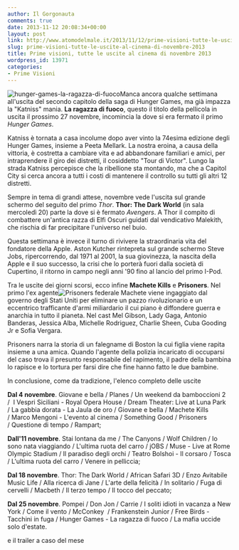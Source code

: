 ```yaml
---
author: Il Gorgonauta
comments: true
date: 2013-11-12 20:08:34+00:00
layout: post
link: http://www.atomodelmale.it/2013/11/12/prime-visioni-tutte-le-uscite-al-cinema-di-novembre-2013/
slug: prime-visioni-tutte-le-uscite-al-cinema-di-novembre-2013
title: Prime visioni, tutte le uscite al cinema di novembre 2013
wordpress_id: 13971
categories:
- Prime Visioni
---
```


![hunger-games-la-ragazza-di-fuoco](http://www.atomodelmale.it/wp-content/uploads/2013/11/hunger-games-la-ragazza-di-fuoco-300x174.jpg)Manca ancora qualche settimana all'uscita del secondo capitolo della saga di Hunger Games, ma già impazza la "Katniss" mania. **La ragazza di fuoco**, questo il titolo della pellicola in uscita il prossimo 27 novembre, incomincia la dove si era fermato il primo _Hunger Games_.

Katniss è tornata a casa incolume dopo aver vinto la 74esima edizione degli Hunger Games, insieme a Peeta Mellark. La nostra eroina, a causa della vittoria, è costretta a cambiare vita e ad abbandonare familiari e amici, per intraprendere il giro dei distretti, il cosiddetto "Tour di Victor". Lungo la strada Katniss percepisce che la ribellione sta montando, ma che a Capitol City si cerca ancora a tutti i costi di mantenere il controllo su tutti gli altri 12 distretti.

Sempre in tema di grandi attese, novembre vede l'uscita sul grande schermo del seguito del primo _Thor_. **Thor: The Dark World** (in sala mercoledì 20) parte la dove si è fermato _Avengers_. A Thor il compito di combattere un'antica razza di Elfi Oscuri guidati dal vendicativo Malekith, che rischia di far precipitare l'universo nel buio.



Questa settimana è invece il turno di rivivere la straordinaria vita del fondatore della Apple. Aston Kutcher rintepreta sul grande schermo Steve Jobs, ripercorrendo, dal 1971 al 2001, la sua giovinezza, la nascita della Apple e il suo successo, la crisi che lo porterà fuori dalla società di Cupertino, il ritorno in campo negli anni '90 fino al lancio del primo I-Pod.

Tra le uscite dei giorni scorsi, ecco infine **Machete Kills** e **Prisoners**. Nel primo l'ex agente![Prisoners](http://www.atomodelmale.it/wp-content/uploads/2013/11/prisoners-202x300.jpg) federale Machete viene ingaggiato dal governo degli Stati Uniti per eliminare un pazzo rivoluzionario e un eccentrico trafficante d'armi miliardario il cui piano è diffondere guerra e anarchia in tutto il pianeta. Nel cast Mel Gibson, Lady Gaga, Antonio Banderas, Jessica Alba, Michelle Rodriguez, Charlie Sheen, Cuba Gooding Jr e Sofia Vergara.

Prisoners narra la storia di un falegname di Boston la cui figlia viene rapita insieme a una amica. Quando l'agente della polizia incaricato di occuparsi del caso trova il presunto responsabile del rapimento, il padre della bambina lo rapisce e lo tortura per farsi dire che fine hanno fatto le due bambine.


In conclusione, come da tradizione, l'elenco completo delle uscite


**Dal 4 novembre**. Giovane e bella / Planes / Un weekend da bamboccioni 2 /  I Vespri Siciliani - Royal Opera House / Dream Theater: Live at Luna Park / La gabbia dorata - La Jaula de oro / Giovane e bella / Machete Kills / Marco Mengoni - L'evento al cinema / Something Good / Prisoners / Questione di tempo / Rampart;

**Dall'11 novembre**. Stai lontana da me / The Canyons / Wolf Children / Io sono nata viaggiando / L'ultima ruota del carro / jOBS / Muse - Live at Rome Olympic Stadium / Il paradiso degli orchi / Teatro Bolshoi - Il corsaro / Tosca / L'ultima ruota del carro / Venere in pelliccia;

**Dal 18 novembre**. Thor: The Dark World / African Safari 3D / Enzo Avitabile Music Life / Alla ricerca di Jane / L'arte della felicità / In solitario / Fuga di cervelli / Macbeth / Il terzo tempo / Il tocco del peccato;

**Dal 25 novembre**. Pompei / Don Jon / Carrie / I soliti idioti in vacanza a New York / Come il vento / McConkey  / Frankenstein Junior / Free Birds - Tacchini in fuga / Hunger Games - La ragazza di fuoco / La mafia uccide solo d'estate.


e il trailer a caso del mese



